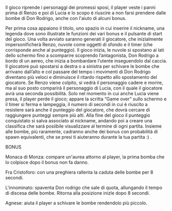 Il gioco riprende i personaggi dei promessi sposi, il player veste i panni prima di Renzo e poi di Lucia e lo scopo è riuscire a non farsi prendere dalle bombe di Don Rodrigo, anche con l'aiuto di alcuni bonus. 

Per prima cosa appaiono il titolo, uno spazio in cui inserire il nickname, una legenda dove sono illustrate le funzioni dei vari bonus e il pulsante di start del gioco. Una volta avviato saranno generati il giocatore, che inizialmente impersonificherà Renzo, nuvole come oggetti di sfondo e il timer (che corrisponde anche al punteggio). Il gioco inizia, le nuvole si spostano ai lati dello schermo fino a scomparire scoprendo l’antagonista, Don Rodrigo a bordo di un aereo, che inizia a bombardare l’utente inseguendolo dal caccia. Il giocatore può spostarsi a destra o a sinistra per schivare le bombe che arrivano dall’alto e col passare del tempo i movimenti di Don Rodrigo diventano più veloci e diminuisce il ritardo rispetto allo spostamento del giocatore. Se Renzo viene colpito, si vedrà il personaggio cadere e morire, ma al suo posto comparirà il personaggio di Lucia, con il quale il giocatore avrà una seconda possibilità. Solo nel momento in cui anche Lucia viene presa, il player perde il gioco; appare la scritta “Game over” sullo schermo e il timer si ferma e lampeggia, il numero di secondi in cui è riuscito a resistere sarà anche il punteggio del giocatore, che dovrà cercare di raggiungere punteggi sempre più alti. Alla fine del gioco il punteggio conquistato si salva associato al nickname, andando poi a creare una classifica che sarà posiibile visualizzare al termine di ogni partita.
Insieme alle bombe, più raramente, cadranno anche dei bonus con probabilità di spawn equivalenti, che se presi ti aiuteranno durante la tua partita :) .

BONUS

Monaca di Monza: compare un'aurea attorno al player, la prima bomba che lo colpisce dopo il bonus non fa danno.

Fra Cristoforo: con una preghiera rallenta la caduta delle bombe per 8 secondi.

L'innominato: spaventa Don rodrigo che sale di quota, allungando il tempo di discesa delle bombe. Ritorna alla posizione inizle dopo 8 secondi. 

Agnese: aiuta il player a schivare le bombe rendendolo più piccolo. 
